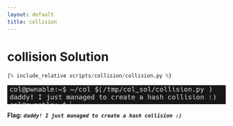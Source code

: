 ```yaml
---
layout: default
title: collision
---
```


# collision Solution

```py
{% include_relative scripts/collision/collision.py %}
```


![image](./images/collision.png)

**Flag:** ***`daddy! I just managed to create a hash collision :)`***
